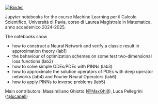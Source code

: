 [![Binder](https://mybinder.org/badge_logo.svg)](https://mybinder.org/v2/gh/carlomr/MLCS_2024-2025/binder_environment?urlpath=git-pull%3Frepo%3Dhttps%253A%252F%252Fgithub.com%252Fcarlomr%252FMLCS_2024-2025%26urlpath%3Dlab%252Ftree%252FMLCS_2024-2025%252F%26branch%3Dmain)


Jupyter notebooks for the course Machine Learning per il Calcolo Scientifico, Università di Pavia, corso di Laurea Magistrale in Matematica, anno accademico 2024-2025.

The notebooks show
- how to construct a Neural Network and verify a classic result in approximation theory (lab1)
- the behaviour of optimization schemes on some test two-dimensional loss functions (lab2)
- how to solve simple ODEs/PDEs with PINNs (lab3)
- how to approximate the solution operators of PDEs with deep operator networks (lab4) and Fourier Neural Operators (lab6)
- how to apply PINNs to inverse problems (lab5)


Main contributors: Massimiliano Ghiotto ([@MaxGhi8](https://github.com/MaxGhi8)), Luca Pellegrini ([@lucapell](https://github.com/lucapell))

